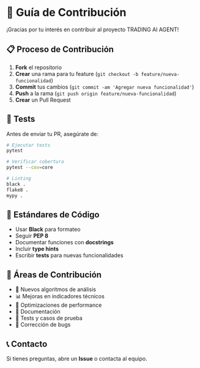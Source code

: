 # 🤝 Guía de Contribución

¡Gracias por tu interés en contribuir al proyecto TRADING AI AGENT!

## 📋 Proceso de Contribución

1. **Fork** el repositorio
2. **Crear** una rama para tu feature (`git checkout -b feature/nueva-funcionalidad`)
3. **Commit** tus cambios (`git commit -am 'Agregar nueva funcionalidad'`)
4. **Push** a la rama (`git push origin feature/nueva-funcionalidad`)
5. **Crear** un Pull Request

## 🧪 Tests

Antes de enviar tu PR, asegúrate de:

```bash
# Ejecutar tests
pytest

# Verificar cobertura
pytest --cov=core

# Linting
black .
flake8 .
mypy .
```

## 📝 Estándares de Código

- Usar **Black** para formateo
- Seguir **PEP 8**
- Documentar funciones con **docstrings**
- Incluir **type hints**
- Escribir **tests** para nuevas funcionalidades

## 🎯 Áreas de Contribución

- 🧠 Nuevos algoritmos de análisis
- 📊 Mejoras en indicadores técnicos
- 🔧 Optimizaciones de performance
- 📖 Documentación
- 🧪 Tests y casos de prueba
- 🐛 Corrección de bugs

## 📞 Contacto

Si tienes preguntas, abre un **Issue** o contacta al equipo.